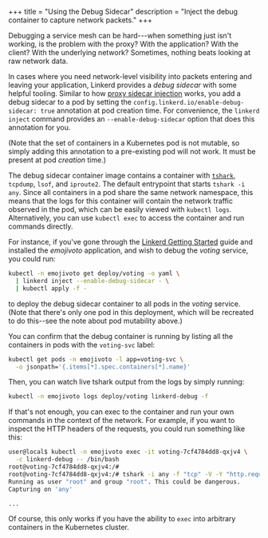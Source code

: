 +++
title = "Using the Debug Sidecar"
description = "Inject the debug container to capture network packets."
+++

Debugging a service mesh can be hard---when something just isn't working, is
the problem with the proxy? With the application? With the client? With the
underlying network? Sometimes, nothing beats looking at raw network data.

In cases where you need network-level visibility into packets entering and
leaving your application, Linkerd provides a *debug sidecar* with some helpful
tooling. Similar to how [proxy sidecar
injection](/2/features/proxy-injection/) works, you add a debug sidecar to
a pod by setting the `config.linkerd.io/enable-debug-sidecar: true` annotation
at pod creation time. For convenience, the `linkerd inject` command provides an
`--enable-debug-sidecar` option that does this annotation for you.

(Note that the set of containers in a Kubernetes pod is not mutable, so simply
adding this annotation to a pre-existing pod will not work. It must be present
at pod *creation* time.)

The debug sidecar container image contains a container with
[`tshark`](https://www.wireshark.org/docs/man-pages/tshark.html), `tcpdump`,
`lsof`, and `iproute2`. The default entrypoint that starts `tshark -i any`.
Since all containers in a pod share the same network namespace, this means that
the logs for this container will contain the network traffic observed in the
pod, which can be easily viewed with `kubectl logs`. Alternatively, you can use
`kubectl exec` to access the container and run commands directly.

For instance, if you've gone through the [Linkerd Getting
Started](https://linkerd.io/2/getting-started/) guide and installed the
*emojivoto* application, and wish to debug the *voting* service, you
could run:

```bash
kubectl -n emojivoto get deploy/voting -o yaml \
  | linkerd inject --enable-debug-sidecar - \
  | kubectl apply -f -
```

to deploy the debug sidecar container to all pods in the *voting* service.
(Note that there's only one pod in this deployment, which will be recreated
to do this--see the note about pod mutability above.)

You can confirm that the debug container is running by listing
all the containers in pods with the `voting-svc` label:

```bash
kubectl get pods -n emojivoto -l app=voting-svc \
  -o jsonpath='{.items[*].spec.containers[*].name}'
```

Then, you can watch live tshark output from the logs by simply running:

```bash
kubectl -n emojivoto logs deploy/voting linkerd-debug -f
```

If that's not enough, you can exec to the container and run your own commands
in the context of the network. For example, if you want to inspect the HTTP headers
of the requests, you could run something like this:

```bash
user@local$ kubectl -n emojivoto exec -it voting-7cf4784dd8-qxjv4 \
  -c linkerd-debug -- /bin/bash
root@voting-7cf4784dd8-qxjv4:/# 
root@voting-7cf4784dd8-qxjv4:/# tshark -i any -f "tcp" -V -Y "http.request"
Running as user "root" and group "root". This could be dangerous.
Capturing on 'any'

...
```

Of course, this only works if you have the ability to `exec` into arbitrary
containers in the Kubernetes cluster.
